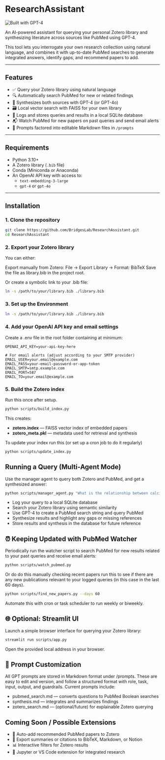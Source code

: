 # ResearchAssistant

![Built with GPT-4](https://img.shields.io/badge/Built%20with-GPT--4-blueviolet)

An AI-powered assistant for querying your personal Zotero library and synthesizing literature across sources like PubMed using GPT-4.

This tool lets you interrogate your own research collection using natural language, and combines it with up-to-date PubMed searches to generate integrated answers, identify gaps, and recommend papers to add.

---

## Features

- ✅ Query your Zotero library using natural language  
- 🔍 Automatically search PubMed for new or related findings  
- 🧠 Synthesizes both sources with GPT-4 (or GPT-4o)  
- 🗃️ Local vector search with FAISS for your own library  
- 🧾 Logs and stores queries and results in a local SQLite database  
- 📬 Watch PubMed for new papers on past queries and send email alerts  
- 📄 Prompts factored into editable Markdown files in `/prompts`  

---

## Requirements

- Python 3.10+  
- A Zotero library (`.bib` file)  
- Conda (Miniconda or Anaconda)  
- An OpenAI API key with access to:  
  - `text-embedding-3-large`  
  - `gpt-4` or `gpt-4o`  

---

## Installation

### 1. Clone the repository

```bash
git clone https://github.com/BridgesLab/ResearchAssistant.git
cd ResearchAssistant
```

### 2. Export your Zotero library
You can either:

Export manually from Zotero:
File → Export Library → Format: BibTeX
Save the file as library.bib in the project root.

Or create a symbolic link to your .bib file:

```bash
ln -s /path/to/your/library.bib ./library.bib
```

### 3. Set up the Environment

```bash
ln -s /path/to/your/library.bib ./library.bib
```

### 4. Add your OpenAI API key and email settings

Create a .env file in the root folder containing at minimum:

```
OPENAI_API_KEY=your-api-key-here

# For email alerts (adjust according to your SMTP provider)
EMAIL_USER=your.email@example.com
EMAIL_PASS=your-email-password-or-app-token
EMAIL_SMTP=smtp.example.com
EMAIL_PORT=587
EMAIL_TO=your.email@example.com
```

### 5. Build the Zotero index
Run this once after setup.

```bash
python scripts/build_index.py
```

This creates:

- **zotero.index** — FAISS vector index of embedded papers
- **zotero_meta.pkl** — metadata used for retrieval and synthesis

To update your index run this (or set up a cron job to do it regularly)


```bash
python scripts/update_index.py
```

## Running a Query (Multi-Agent Mode)
Use the manager agent to query both Zotero and PubMed, and get a synthesized answer:

```bash
python scripts/manager_agent.py "What is the relationship between calcium and cholesterol?"
```

* Log your query to a local SQLite database
* Search your Zotero library using semantic similarity
* Use GPT-4 to create a PubMed search string and query PubMed
* Synthesize results and highlight any gaps or missing references
* Store results and synthesis in the database for future reference

## ⏰ Keeping Updated with PubMed Watcher
Periodically run the watcher script to search PubMed for new results related to your past queries and receive email alerts:

```bash
python scripts/watch_pubmed.py
```

Or do do this manually checking recent papers run this to see if there are any new publications relevant to your logged queries (in this case in the last 60 days).

```bash
python scripts/find_new_papers.py --days 60
``` 

Automate this with cron or task scheduler to run weekly or biweekly.

## 🌐 Optional: Streamlit UI
Launch a simple browser interface for querying your Zotero library:

```bash
streamlit run scripts/app.py
```

Open the provided local address in your browser.

## 🧾 Prompt Customization
All GPT prompts are stored in Markdown format under /prompts. These are easy to edit and version, and follow a structured format with role, task, input, output, and guardrails. Current prompts include:

* pubmed_search.md — converts questions to PubMed Boolean searches
* synthesis.md — integrates and summarizes findings
* zotero_search.md — (optional/future) for explainable Zotero querying

## Coming Soon / Possible Extensions

* 🔁 Auto-add recommended PubMed papers to Zotero
* 📄 Export summaries or citations to BibTeX, Markdown, or Notion
* 📊 Interactive filters for Zotero results
* 🧪 Jupyter or VS Code extension for integrated research